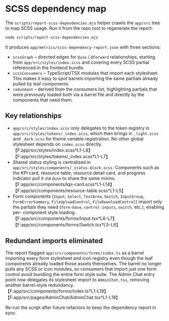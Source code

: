 # SCSS dependency map

The `scripts/report-scss-dependencies.mjs` helper crawls the `app/src` tree to map
SCSS usage. Run it from the repo root to regenerate the report:

```bash
node scripts/report-scss-dependencies.mjs
```

It produces `app/metrics/scss-dependency-report.json` with three sections:

- `scssGraph` – directed edges for `@use` / `@forward` relationships, starting from
  `app/src/styles/index.scss` and covering every SCSS partial referenced in the
  frontend bundle.
- `scssConsumers` – TypeScript/TSX modules that import each stylesheet. This makes it
  easy to spot barrels importing the same partials already pulled by leaf components.
- `redundant` – derived from the consumers list, highlighting partials that were
  previously loaded both via a barrel file and directly by the components that need
  them.

## Key relationships

- `app/src/styles/index.scss` only delegates to the token registry in
  `app/src/styles/tokens/_index.scss`, which then brings in `_light.scss` and
  `_dark.scss` for theme variable registration. No other global stylesheet depends on
  `index.scss` directly.【F:app/src/styles/index.scss†L1-L8】【F:app/src/styles/tokens/_index.scss†L1-L7】
- Shared status styling is centralized in `app/src/styles/components/_status-block.scss`.
  Components such as the KPI card, resource table, resource detail card, and progress
  indicator pull it via `@use` to share the same mixins.【F:app/src/components/kpi-card.scss†L1-L14】【F:app/src/components/resource-table.scss†L1-L5】
- Form components (`Input`, `Select`, `TextArea`, `Switch`, `InputGroup`,
  `FormErrorSummary`, `FileUploadControl`, `FileDownloadControl`) import only the
  partials they need (`form-base`, `control-inputs`, `switch`, etc.), enabling per-
  component style loading.【F:app/src/components/forms/Input.tsx†L6-L7】【F:app/src/components/forms/Switch.tsx†L5-L6】

## Redundant imports eliminated

The report flagged `app/src/components/forms/index.ts` as a barrel importing every
form stylesheet and icon registry even though the leaf components already loaded
those assets themselves. The barrel no longer pulls any SCSS or icon modules, so
consumers that import just one form control avoid bundling the entire form style
suite. The Admin Chat entry point now delegates its stylesheet import to
`AdminChat.tsx`, removing another barrel-style redundancy.【F:app/src/components/forms/index.ts†L1-L19】【F:app/src/pages/AdminChat/AdminChat.tsx†L1-L18】

Re-run the script after future refactors to keep the dependency report in sync.
